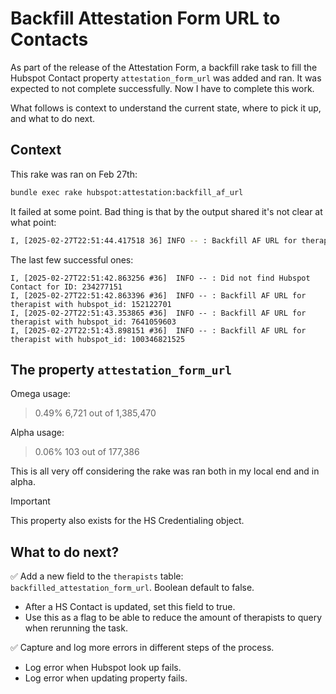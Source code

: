 # Backfill Attestation Form URL to Contacts

As part of the release of the Attestation Form, a backfill rake task to fill the Hubspot Contact property `attestation_form_url` was added and ran. It was expected to not complete successfully. Now I have to complete this work.

What follows is context to understand the current state, where to pick it up, and what to do next.

## Context

This rake was ran on Feb 27th:
```bash
bundle exec rake hubspot:attestation:backfill_af_url
```

It failed at some point. Bad thing is that by the output shared it's not clear at what point:
```bash
I, [2025-02-27T22:51:44.417518 36] INFO -- : Backfill AF URL for therapist with hubspot_id: rake aborted! I, [2025-02-27T22:51:44.431025 36] INFO -- sentry: [Transport] Sending envelope with items [event] 897973b7c4c447059735b80afc8875a2 to Sentry Hubspot::InvalidParams: expecting Integer or Array of Integers parameter /usr/local/bundle/gems/hubspot-ruby-0.9.0/lib/hubspot/contact.rb:100:in `find_by_id' /usr/src/app/lib/tasks/022_backfill_attestation_form_url.rake:12:in `block (5 levels) in <main>' /usr/local/bundle/gems/retriable-3.1.2/lib/retriable.rb:61:in `block in retriable' /usr/local/bundle/gems/retriable-3.1.2/lib/retriable.rb:56:in `times' /usr/local/bundle/gems/retriable-3.1.2/lib/retriable.rb:56:in `retriable' /usr/local/bundle/gems/retriable-3.1.2/lib/retriable.rb:22:in `with_context' /usr/src/app/lib/tasks/022_backfill_attestation_form_url.rake:10:in `block (4 levels) in <main>' /usr/local/bundle/gems/activerecord-7.0.4/lib/active_record/relation/batches.rb:71:in `each' /usr/local/bundle/gems/activerecord-7.0.4/lib/active_record/relation/batches.rb:71:in `block in find_each' /usr/local/bundle/gems/activerecord-7.0.4/lib/active_record/relation/batches.rb:138:in `block in find_in_batches' /usr/local/bundle/gems/activerecord-7.0.4/lib/active_record/relation/batches.rb:245:in `block in in_batches' /usr/local/bundle/gems/activerecord-7.0.4/lib/active_record/relation/batches.rb:229:in `loop' /usr/local/bundle/gems/activerecord-7.0.4/lib/active_record/relation/batches.rb:229:in `in_batches' /usr/local/bundle/gems/activerecord-7.0.4/lib/active_record/relation/batches.rb:137:in `find_in_batches' /usr/local/bundle/gems/activerecord-7.0.4/lib/active_record/relation/batches.rb:70:in `find_each' /usr/src/app/lib/tasks/022_backfill_attestation_form_url.rake:7:in `block (3 levels) in <main>' /usr/local/bundle/gems/sentry-ruby-5.11.0/lib/sentry/rake.rb:26:in `execute' /usr/local/bundle/gems/rake-13.0.6/exe/rake:27:in `<top (required)>' /usr/local/bundle/bin/bundle:23:in `load' /usr/local/bundle/bin/bundle:23:in `<main>' Tasks: TOP => hubspot:attestation:backfill_af_url (See full trace by running task with --trace)
```

The last few successful ones:  
```
I, [2025-02-27T22:51:42.863256 #36]  INFO -- : Did not find Hubspot Contact for ID: 234277151
I, [2025-02-27T22:51:42.863396 #36]  INFO -- : Backfill AF URL for therapist with hubspot_id: 152122701
I, [2025-02-27T22:51:43.353865 #36]  INFO -- : Backfill AF URL for therapist with hubspot_id: 7641059603
I, [2025-02-27T22:51:43.898151 #36]  INFO -- : Backfill AF URL for therapist with hubspot_id: 100346821525
```

## The property `attestation_form_url`

Omega usage:

> 0.49% 6,721 out of 1,385,470

Alpha usage:

> 0.06% 103 out of 177,386

This is all very off considering the rake was ran both in my local end and in alpha.

> [!Important]
> This property also exists for the HS Credentialing object.

## What to do next?

✅ Add a new field to the `therapists` table: `backfilled_attestation_form_url`. Boolean default to false.

- After a HS Contact is updated, set this field to true.
- Use this as a flag to be able to reduce the amount of therapists to query when rerunning the task.

✅ Capture and log more errors in different steps of the process.

- Log error when Hubspot look up fails.
- Log error when updating property fails.